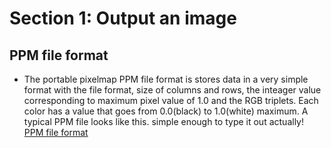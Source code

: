 # Section 1: Output an image

## PPM file format
  - The portable pixelmap PPM file format is stores data in a very simple format with the file format, size of columns and rows, the inteager value corresponding to maximum pixel value of 1.0 and the RGB triplets. Each color has a value that goes from 0.0(black) to 1.0(white) maximum. A typical PPM file looks like this. simple enough to type it out actually!
[PPM file format]()
 
